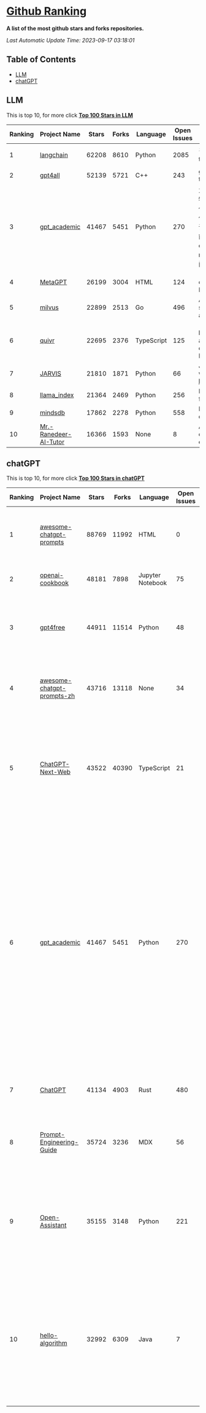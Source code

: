 [Github Ranking](./README.md)
==========

**A list of the most github stars and forks repositories.**

*Last Automatic Update Time: 2023-09-17 03:18:01*

## Table of Contents
 * [LLM](#LLM)
 * [chatGPT](#chatGPT)

## LLM

This is top 10, for more click **[Top 100 Stars in LLM](Top100/LLM.md)**

| Ranking | Project Name | Stars | Forks | Language | Open Issues | Description | Last Commit |
| ------- | ------------ | ----- | ----- | -------- | ----------- | ----------- | ----------- |
| 1 | [langchain](https://github.com/langchain-ai/langchain) | 62208 | 8610 | Python | 2085 | ⚡ Building applications with LLMs through composability ⚡ | 2023-09-17T03:09:25Z |
| 2 | [gpt4all](https://github.com/nomic-ai/gpt4all) | 52139 | 5721 | C++ | 243 | gpt4all: open-source LLM chatbots that you can run anywhere | 2023-09-16T18:59:23Z |
| 3 | [gpt_academic](https://github.com/binary-husky/gpt_academic) | 41467 | 5451 | Python | 270 | 为ChatGPT/GLM提供实用化交互界面，特别优化论文阅读/润色/写作体验，模块化设计，支持自定义快捷按钮&函数插件，支持Python和C++等项目剖析&自译解功能，PDF/LaTex论文翻译&总结功能，支持并行问询多种LLM模型，支持chatglm2等本地模型。兼容文心一言, moss, llama2, rwkv, claude2, 通义千问, 书生, 讯飞星火等。 | 2023-09-16T16:15:32Z |
| 4 | [MetaGPT](https://github.com/geekan/MetaGPT) | 26199 | 3004 | HTML | 124 | 🌟 The Multi-Agent Framework: Given one line Requirement, return PRD, Design, Tasks, Repo | 2023-09-17T02:09:37Z |
| 5 | [milvus](https://github.com/milvus-io/milvus) | 22899 | 2513 | Go | 496 | A cloud-native vector database, storage for next generation AI applications | 2023-09-17T03:05:00Z |
| 6 | [quivr](https://github.com/StanGirard/quivr) | 22695 | 2376 | TypeScript | 125 | 🧠 Your Second Brain supercharged by Generative AI 🧠 Dump all your files and chat with your personal assistant on your files & more using GPT 3.5/4, Private, Anthropic, VertexAI, LLMs... | 2023-09-16T14:50:09Z |
| 7 | [JARVIS](https://github.com/microsoft/JARVIS) | 21810 | 1871 | Python | 66 | JARVIS, a system to connect LLMs with ML community. Paper: https://arxiv.org/pdf/2303.17580.pdf | 2023-09-10T05:50:43Z |
| 8 | [llama_index](https://github.com/jerryjliu/llama_index) | 21364 | 2469 | Python | 256 | LlamaIndex (GPT Index) is a data framework for your LLM applications | 2023-09-17T02:48:08Z |
| 9 | [mindsdb](https://github.com/mindsdb/mindsdb) | 17862 | 2278 | Python | 558 | MindsDB connects AI models to databases. | 2023-09-16T15:21:19Z |
| 10 | [Mr.-Ranedeer-AI-Tutor](https://github.com/JushBJJ/Mr.-Ranedeer-AI-Tutor) | 16366 | 1593 | None | 8 | A GPT-4 AI Tutor Prompt for customizable personalized learning experiences. | 2023-08-31T05:52:22Z |


## chatGPT

This is top 10, for more click **[Top 100 Stars in chatGPT](Top100/chatGPT.md)**

| Ranking | Project Name | Stars | Forks | Language | Open Issues | Description | Last Commit |
| ------- | ------------ | ----- | ----- | -------- | ----------- | ----------- | ----------- |
| 1 | [awesome-chatgpt-prompts](https://github.com/f/awesome-chatgpt-prompts) | 88769 | 11992 | HTML | 0 | This repo includes ChatGPT prompt curation to use ChatGPT better. | 2023-09-16T10:13:22Z |
| 2 | [openai-cookbook](https://github.com/openai/openai-cookbook) | 48181 | 7898 | Jupyter Notebook | 75 | Examples and guides for using the OpenAI API | 2023-09-15T23:54:30Z |
| 3 | [gpt4free](https://github.com/xtekky/gpt4free) | 44911 | 11514 | Python | 48 | The official gpt4free repository \| various collection of powerful language models | 2023-09-16T01:41:34Z |
| 4 | [awesome-chatgpt-prompts-zh](https://github.com/PlexPt/awesome-chatgpt-prompts-zh) | 43716 | 13118 | None | 34 | ChatGPT 中文调教指南。各种场景使用指南。学习怎么让它听你的话。 | 2023-08-08T04:36:57Z |
| 5 | [ChatGPT-Next-Web](https://github.com/Yidadaa/ChatGPT-Next-Web) | 43522 | 40390 | TypeScript | 21 | A well-designed cross-platform ChatGPT UI (Web / PWA / Linux / Win / MacOS). 一键拥有你自己的跨平台 ChatGPT 应用。 | 2023-09-15T16:11:00Z |
| 6 | [gpt_academic](https://github.com/binary-husky/gpt_academic) | 41467 | 5451 | Python | 270 | 为ChatGPT/GLM提供实用化交互界面，特别优化论文阅读/润色/写作体验，模块化设计，支持自定义快捷按钮&函数插件，支持Python和C++等项目剖析&自译解功能，PDF/LaTex论文翻译&总结功能，支持并行问询多种LLM模型，支持chatglm2等本地模型。兼容文心一言, moss, llama2, rwkv, claude2, 通义千问, 书生, 讯飞星火等。 | 2023-09-16T16:15:32Z |
| 7 | [ChatGPT](https://github.com/lencx/ChatGPT) | 41134 | 4903 | Rust | 480 | 🔮 ChatGPT Desktop Application (Mac, Windows and Linux) | 2023-09-13T05:41:13Z |
| 8 | [Prompt-Engineering-Guide](https://github.com/dair-ai/Prompt-Engineering-Guide) | 35724 | 3236 | MDX | 56 | 🐙 Guides, papers, lecture, notebooks and resources for prompt engineering | 2023-09-14T17:46:53Z |
| 9 | [Open-Assistant](https://github.com/LAION-AI/Open-Assistant) | 35155 | 3148 | Python | 221 | OpenAssistant is a chat-based assistant that understands tasks, can interact with third-party systems, and retrieve information dynamically to do so. | 2023-09-11T19:13:48Z |
| 10 | [hello-algorithm](https://github.com/geekxh/hello-algorithm) | 32992 | 6309 | Java | 7 | 🌍 针对小白的算法训练 \| 包括四部分：①.大厂面经 ②.力扣图解  ③.千本开源电子书 ④.百张技术思维导图（项目花了上百小时，希望可以点 star 支持，🌹感谢~）推荐免费ChatGPT使用网站 | 2023-06-13T04:13:17Z |

